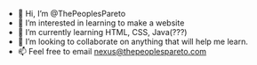 - 👋 Hi, I’m @ThePeoplesPareto
- 👀 I’m interested in learning to make a website
- 🌱 I’m currently learning HTML, CSS, Java(???)
- 🌱 I’m looking to collaborate on anything that will help me learn.
- 📫 Feel free to email nexus@thepeoplespareto.com

<!---
ThePeoplesPareto/ThePeoplesPareto is a ✨ special ✨ repository because its `README.md` (this file) appears on your GitHub profile.
You can click the Preview link to take a look at your changes.
--->
